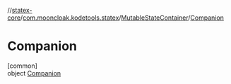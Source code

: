 //[statex-core](../../../../index.md)/[com.mooncloak.kodetools.statex](../../index.md)/[MutableStateContainer](../index.md)/[Companion](index.md)

# Companion

[common]\
object [Companion](index.md)
